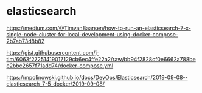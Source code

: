 # elasticsearch

https://medium.com/@TimvanBaarsen/how-to-run-an-elasticsearch-7-x-single-node-cluster-for-local-development-using-docker-compose-2b7ab73d8b82

https://gist.githubusercontent.com/j-tim/6063f27251419017129cb6ec4ffe22a2/raw/bb94f2828cf0e6662a788bee2bbc2657f71add74/docker-compose.yml

https://mpolinowski.github.io/docs/DevOps/Elasticsearch/2019-09-08--elasticsearch_7-5_docker/2019-09-08/
